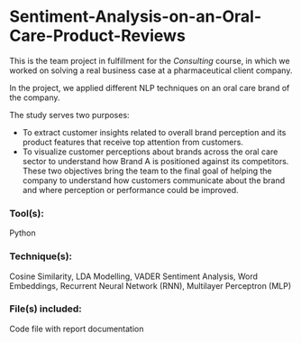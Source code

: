# Sentiment-Analysis-on-an-Oral-Care-Product-Reviews

This is the team project in fulfillment for the *Consulting* course, in which we worked on solving a real business case at a pharmaceutical client company. 

In the project, we applied different NLP techniques on an oral care brand of the company. 

The study serves two purposes: <br/>
- To extract customer insights related to overall brand perception and its product features that receive top attention from customers.<br/>
- To visualize customer perceptions about brands across the oral care sector to understand how Brand A is positioned against its competitors.<br/>
These two objectives bring the team to the final goal of helping the company to understand how customers communicate about the brand and where perception or performance could be improved.

### Tool(s): 
Python

### Technique(s): 
Cosine Similarity, LDA Modelling, VADER Sentiment Analysis, Word Embeddings, Recurrent Neural Network (RNN), Multilayer Perceptron (MLP)

### File(s) included: 
Code file with report documentation
